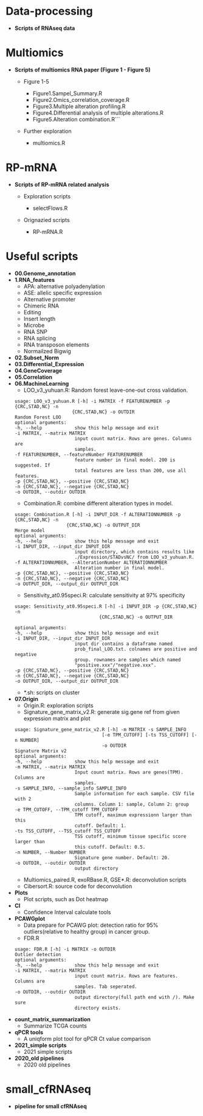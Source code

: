 # Data-processing
- **Scripts of RNAseq data**

# Multiomics
- **Scripts of multiomics RNA paper (Figure 1 - Figure 5)**
  - Figure 1-5
    - Figure1.Sampel_Summary.R
    - Figure2.Omics_correlation_coverage.R
    - Figure3.Multiple alteration profiling.R
    - Figure4.Differential analysis of multiple alterations.R
    - Figure5.Alteration combination.R```

  - Further exploration
    - multiomics.R

# RP-mRNA
- **Scripts of RP-mRNA related analysis**
  - Exploration scripts
    - selectFlows.R

  - Orignazied scripts
    - RP-mRNA.R

# Useful scripts
- **00.Genome_annotation**
- **1.RNA_features**
  - APA: alternative polyadenylation
  - ASE: allelic specific expression
  - Alternative promoter
  - Chimeric RNA
  - Editing
  - Insert length
  - Microbe
  - RNA SNP
  - RNA splicing
  - RNA transposon elements
  - Normailzed Bigwig
- **02.Subset_Norm**
- **03.Differential_Expression**
- **04.GeneCoverage**
- **05.Correlation**
- **06.MachineLearning**
  - LOO_v3_yuhuan.R: Random forest leave-one-out cross validation.
  ```
  usage: LOO_v3_yuhuan.R [-h] -i MATRIX -f FEATURENUMBER -p {CRC,STAD,NC} -n
                       {CRC,STAD,NC} -o OUTDIR
  Random Forest LOO
  optional arguments:
  -h, --help            show this help message and exit
  -i MATRIX, --matrix MATRIX
                        input count matrix. Rows are genes. Columns are
                        samples.
  -f FEATURENUMBER, --featureNumber FEATURENUMBER
                        feature number in final model. 200 is suggested. If
                        total features are less than 200, use all features.
  -p {CRC,STAD,NC}, --positive {CRC,STAD,NC}
  -n {CRC,STAD,NC}, --negative {CRC,STAD,NC}
  -o OUTDIR, --outdir OUTDIR
  ```
  - Combination.R: combine different alteration types in model.
  ```
  usage: Combination.R [-h] -i INPUT_DIR -f ALTERATIONNUMBER -p {CRC,STAD,NC} -n
                     {CRC,STAD,NC} -o OUTPUT_DIR
  Merge model
  optional arguments:
  -h, --help            show this help message and exit
  -i INPUT_DIR, --input_dir INPUT_DIR
                        input directory, which contains results like
                        ./Expression/STADvsNC/ from LOO_v3_yuhuan.R.
  -f ALTERATIONNUMBER, --AlterationNumber ALTERATIONNUMBER
                        Alteration number in final model.
  -p {CRC,STAD,NC}, --positive {CRC,STAD,NC}
  -n {CRC,STAD,NC}, --negative {CRC,STAD,NC}
  -o OUTPUT_DIR, --output_dir OUTPUT_DIR
  ```
  - Sensitivity_at0.95speci.R: calculate sensitivity at 97% specificity
  ```
  usage: Sensitivity_at0.95speci.R [-h] -i INPUT_DIR -p {CRC,STAD,NC} -n
                                 {CRC,STAD,NC} -o OUTPUT_DIR

  optional arguments:
  -h, --help            show this help message and exit
  -i INPUT_DIR, --input_dir INPUT_DIR
                        input dir contains a dataframe named
                        prob_final_LOO.txt. colnames are positive and negative
                        group. rownames are samples which named
                        "positive.xxx"/"negative.xxx".
  -p {CRC,STAD,NC}, --positive {CRC,STAD,NC}
  -n {CRC,STAD,NC}, --negative {CRC,STAD,NC}
  -o OUTPUT_DIR, --output_dir OUTPUT_DIR
  ```
  - *.sh: scripts on cluster 
- **07.Origin**
  - Origin.R: exploration scripts
  - Signature_gene_matrix_v2.R: generate sig.gene ref from given expression matrix and plot
  ```
  usage: Signature_gene_matrix_v2.R [-h] -m MATRIX -s SAMPLE_INFO
                                  [-e TPM_CUTOFF] [-ts TSS_CUTOFF] [-n NUMBER]
                                  -o OUTDIR
  Signature Matrix v2
  optional arguments:
  -h, --help            show this help message and exit
  -m MATRIX, --matrix MATRIX
                        Input count matrix. Rows are genes(TPM). Columns are
                        samples.
  -s SAMPLE_INFO, --sample_info SAMPLE_INFO
                        Sample information for each sample. CSV file with 2
                        columns. Column 1: sample, Column 2: group
  -e TPM_CUTOFF, --TPM_cutoff TPM_CUTOFF
                        TPM cutoff, maximum expressionn larger than this
                        cutoff. Default: 1.
  -ts TSS_CUTOFF, --TSS_cutoff TSS_CUTOFF
                        TSS cutoff, minimum tissue specific score larger than
                        this cutoff. Default: 0.5.
  -n NUMBER, --Number NUMBER
                        Signature gene number. Default: 20.
  -o OUTDIR, --outdir OUTDIR
                        output directory
  ```
  - Multiomics_paired.R, exoRBase.R, GSE*.R: deconvolution scripts
  - Cibersort.R: source code for deconvolution
- **Plots**
  - Plot scripts, such as Dot heatmap
- **CI**
  - Confidence Interval calculate tools
- **PCAWGplot**
  - Data prepare for PCAWG plot: detection ratio for 95% outliers(relative to healthy group) in cancer group.
  - FDR.R
  ```
  usage: FDR.R [-h] -i MATRIX -o OUTDIR
  Outlier detection
  optional arguments:
  -h, --help            show this help message and exit
  -i MATRIX, --matrix MATRIX
                        input count matrix. Rows are features. Columns are
                        samples. Tab seperated.
  -o OUTDIR, --outdir OUTDIR
                        output directory(full path end with /). Make sure
                        directory exists.
  ```
- **count_matrix_summarization**
  - Summarize TCGA counts
- **qPCR tools**
  - A uniqform plot tool for qPCR Ct value comparison
- **2021_simple scripts**
  - 2021 simple scripts
- **2020_old pipelines**
  - 2020 old pipelines

# small_cfRNAseq
- **pipeline for small cfRNAseq**
